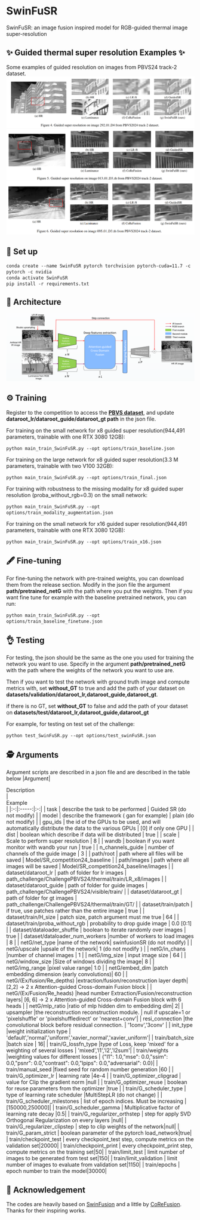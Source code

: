 # SwinFuSR
SwinFuSR: an image fusion inspired model for RGB-guided thermal image super-resolution 
## ✨ Guided thermal super resolution Examples ✨
Some examples of guided resolution on images from PBVS24 track-2 dataset.
![](images/example1.png)
![](images/example2.png)
![](images/example3.png)


## 🚀 Set up 
```
conda create --name SwinFuSR pytorch torchvision pytorch-cuda=11.7 -c pytorch -c nvidia
conda activate SwinFuSR
pip install -r requirements.txt
```

## 🤖 Architecture 
![](images/archi.png)
## ⚙️ Training 
Register to the competition to access the [**PBVS dataset**](https://codalab.lisn.upsaclay.fr/competitions/17014#participate), and update **dataroot_lr/dataroot_guide/dataroot_gt path** in the json file.

For training on the small network for x8 guided super resolution(944,491 parameters, trainable with one RTX 3080 12GB):

    python main_train_SwinFuSR.py --opt options/train_baseline.json

For training on the large network for x8 guided super resolution(3.3 M parameters, trainable with two V100 32GB):

    python main_train_SwinFuSR.py --opt options/train_final.json

For training with robustness to the missing modality for x8 guided super resolution (proba_without_rgb=0.3) on the small network:

    python main_train_SwinFuSR.py --opt options/train_modality_augmentation.json

For training on the small network for x16 guided super resolution(944,491 parameters, trainable with one RTX 3080 12GB):

    python main_train_SwinFuSR.py --opt options/train_x16.json

## 🖋️ Fine-tuning 

For fine-tuning the network with pre-trained weights, you can download them from the release section. Modify in the json file the argument **path/pretrained_netG** with the path where you put the weights. Then if you want fine tune for example with the baseline pretrained network, you can run:

    python main_train_SwinFuSR.py --opt options/train_baseline_finetune.json

## 👌 Testing 
For testing, the json should be the same as the one you used for training the network you want to use. Specify in the argument **path/pretrained_netG** with the path where the weights of the network you want to use are.

Then if you want to test the network with ground truth image and compute metrics with, set **without_GT** to true and add the path of your dataset on **datasets/validation/dataroot_lr,dataroot_guide,dataroot_gt**. 

if there is no GT, set **without_GT** to false and add the path of your dataset on **datasets/test/dataroot_lr,dataroot_guide,dataroot_gt**

For example, for testing on test set of the challenge:

    python test_SwinFuSR.py --opt options/test_swinFuSR.json



## 🕵️ Arguments 
Argument scripts are described in a json file and are described in the table below
|Argument|<div style="width:490px">Description</div>| <div style="width:'00px">Example</div>|
|:-:|:-----:|:-:|
| task | describe the task to be performed | Guided SR (do not modify) |
| model | describe the framework ( gan for example) | plain  (do not modify)       |
| gpu_ids  | the id of the GPUs to be used, and will automatically distribute the data to the various GPUs        | [0] if only one GPU               |
| dist  | boolean which describe if data will be distributed           | true               |
| scale     | Scale to perform super resolution | 8         |
| wandb | boolean if you want monitor with wandb your run | true             |
| n_channels_guide    | number of channels of the guide image | 3             |
| path/root |    path where all files will be saved | Model/SR_competition24_baseline |
|  path/images | path where all images will be saved  | Model/SR_competition24_baseline/images      |
|  dataset/dataroot_lr | path of folder for lr images  | path_challenge/ChallengePBVS24/thermal/train/LR_x8/images      |
|  dataset/dataroot_guide | path of folder for guide images  | path_challenge/ChallengePBVS24/visible/train/      |
|  dataset/dataroot_gt | path of folder for gt images  |   path_challenge/ChallengePBVS24/thermal/train/GT/   |
|  dataset/train/patch | if true, use patches rather than the entire image |   true  |
|  dataset/train/H_size | patch size, patch argument must me true  |   64  |
|  dataset/train/proba_without_rgb | probability to drop guide image  |   0.0 [0:1]  |
|  dataset/dataloader_shuffle | boolean to iterate randomly over images  |   true  |
|  dataset/dataloader_num_workers |number of workers to load images |   8  |
|  netG/net_type |name of the network|   swinfusionSR (do not modify)  |
|  netG/upscale |upsale of the network|   1 (do not modify )  |
|  netG/in_chans |number of channel images |   1  |
|  netG/img_size | input image size |   64  |
|  netG/window_size |Size of windows dividing the image|   8  |
|  netG/img_range |pixel value range|   1.0  |
|  netG/embed_dim |patch embedding dimension (early convolutions)|   60 |
|  netG/(Ex/fusion/Re_depths) |extraction/fusion/reconstruction  layer depth|   [2,2] -> 2 x Attention-guided Cross-domain Fusion block |
|  netG/(Ex/Fusion/Re_heads) |head number Extraction/Fusion/reconstruction  layers|   [6, 6] -> 2 x Attention-guided Cross-domain Fusion block with 6 heads |
|  netG/mlp_ratio |ratio of mlp hidden dim to embedding dim| 2|
|  upsampler |the reconstruction reconstruction module. | null if upscale=1 or 'pixelshuffle' or 'pixelshuffledirect' or 'nearest+conv'|
|  resi_connection |the convolutional block before residual connection. | '1conv','3conv' |
|  init_type |weight initialization type |  'default','normal','uniform','xavier_normal','xavier_uniform'|
|  train/batch_size |batch size |  16|
|  train/G_lossfn_type |type of Loss, keep 'mixed' for a weighting of several losses  |  'mixed','l1','l2','l2sum'|
|  train/weights |weighting values for different losses |  \{"l1":  1.0,"mse": 0.0,"ssim": 0.0,"psnr": 0.0,"contrast": 0.0,"lpips": 0.0,"adversarial": 0.0}|
|  train/manual_seed |fixed seed for random number generation  |60  |
|  train/G_optimizer_lr | learning rate |4e-4  |
|  train/G_optimizer_clipgrad | value for Clip the gradient norm |null  |
|  train/G_optimizer_reuse | boolean for reuse parameters from the optimizer  |true  |
|  train/G_scheduler_type | type of learning rate scheduler |MultiStepLR (do not change)  |
|  train/G_scheduler_milestones | list of epoch indices. Must be increasing |\[150000,250000]|
|  train/G_scheduler_gamma | Multiplicative factor of learning rate decay |0.5|
|  train/G_regularizer_orthstep | step for apply SVD Orthogonal Regularization on every layers |null|
|  train/G_regularizer_clipstep | step to clip weights of the network|null|
|  train/G_param_strict | boolean parameter of the pytorch load_network|true|
|  train/checkpoint_test | every checkpoint_test step, compute metrics on the validation set|20000|
|  train/checkpoint_print | every checkpoint_print step, compute metrics on the training set|50|
|  train/limit_test | limit number of images to be generated from test set|150|
|  train/limit_validation | limit number of images to evaluate from validation set|1150|
|  train/epochs | epoch number to train the model|30000|

## 🤝 Acknowledgement 
The codes are heavily based on [SwinFusion](https://github.com/Linfeng-Tang/SwinFusion) and a little by [CoReFusion](https://github.com/Kasliwal17/CoReFusion).  Thanks for their inspiring works.
